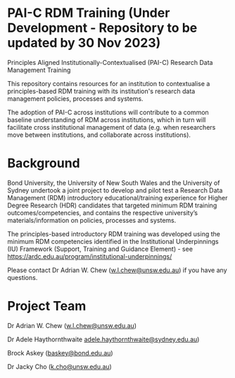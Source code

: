 # PAI-C RDM Training (Under Development - Repository to be updated by 30 Nov 2023)
Principles Aligned Institutionally-Contextualised (PAI-C) Research Data Management Training

This repository contains resources for an institution to contextualise a principles-based RDM training with its institution's research data management policies, processes and systems.

The adoption of PAI-C across institutions will contribute to a common baseline understanding of RDM across institutions, which in turn will facilitate cross institutional management of data (e.g. when researchers move between institutions, and collaborate across institutions). 

# Background
Bond University, the University of New South Wales and the University of Sydney undertook a joint project to develop and pilot test a Research Data Management (RDM) introductory educational/training experience for Higher Degree Research (HDR) candidates that targeted minimum RDM training outcomes/competencies, and contains the respective university’s materials/information on policies, processes and systems.

The principles-based introductory RDM training was developed using the minimum RDM competencies identified in the Institutional Underpinnings (IU) Framework (Support, Training and Guidance Element) - see https://ardc.edu.au/program/institutional-underpinnings/

Please contact Dr Adrian W. Chew (w.l.chew@unsw.edu.au) if you have any questions.

# Project Team
Dr Adrian W. Chew (w.l.chew@unsw.edu.au)

Dr Adele Haythornthwaite adele.haythornthwaite@sydney.edu.au)

Brock Askey (baskey@bond.edu.au)

Dr Jacky Cho (k.cho@unsw.edu.au)
